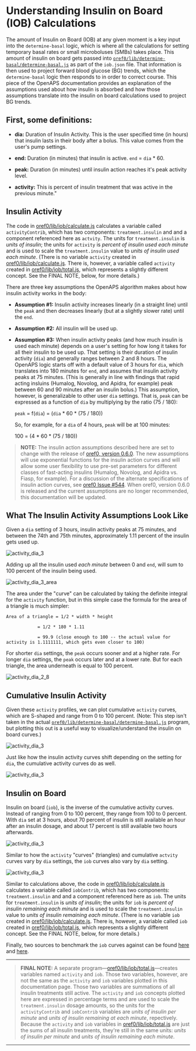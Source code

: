 # Understanding Insulin on Board (IOB) Calculations

The amount of Insulin on Board (IOB) at any given moment is a key input into the `determine-basal` logic, which is where all the calculations for setting temporary basal rates or small microboluses (SMBs) takes place. This amount of insulin on board gets passed into [`oref0/lib/determine-basal/determine-basal.js`](https://github.com/openaps/oref0/blob/master/lib/determine-basal/determine-basal.js) as part of the `iob.json` file. That information is then used to project forward blood glucose (BG) trends, which the `determine-basal` logic then responds to in order to correct course. This piece of the OpenAPS documentation provides an explanation of the assumptions used about how insulin is absorbed and how those assumptions translate into the insulin on board calculations used to project BG trends.

## First, some definitions:
* **dia:** Duration of Insulin Activity. This is the user specified time (in hours) that insulin lasts in their body after a bolus. This value comes from the user's pump settings. 


* **end:** Duration (in minutes) that insulin is active. `end` = `dia` * 60.


* **peak:** Duration (in minutes) until insulin action reaches it's peak activity level.


* **activity:** This is percent of insulin treatment that was active in the previous minute." 

     
## Insulin Activity

The code in [oref0/lib/iob/calculate.js](https://github.com/openaps/oref0/blob/master/lib/iob/calculate.js) calculates a variable called `activityContrib`, which has two components: `treatment.insulin` and and a component referenced here as `actvity`.  The units for `treatment.insulin` is *units of insulin*; the units for `activity` is *percent of insulin used each minute* and is used to scale the `treatment.insulin` value to *units of insulin used each minute*. (There is no variable `activity` created in [oref0/lib/iob/calculate.js](https://github.com/openaps/oref0/blob/master/lib/iob/calculate.js). There is, however, a variable called `activity` created in [oref0/lib/iob/total.js](https://github.com/openaps/oref0/blob/master/lib/iob/total.js), which represents a slightly different concept. See the FINAL NOTE, below, for more details.)

There are three key assumptions the OpenAPS algorithm makes about how insulin activity works in the body:

* **Assumption #1:** Insulin activity increases linearly (in a straight line) until the `peak` and then decreases linearly (but at a slightly slower rate) until the `end`. 

* **Assumption #2:** All insulin will be used up.

* **Assumption #3:** When insulin activity peaks (and how much insulin is used each minute) depends on a user's setting for how long it takes for all their insulin to be used up. That setting is their duration of insulin activity (`dia`) and generally ranges between 2 and 8 hours. The OpenAPS logic starts off with a default value of 3 hours for `dia`, which translates into 180 minutes for `end`, and assumes that insulin activity peaks at 75 minutes. (This is generally in line with findings that rapid acting insluins (Humalog, Novolog, and Apidra, for example) peak between 60 and 90 minutes after an insulin bolus.) This assumption, however, is generalizable to other user `dia` settings. That is, `peak` can be expressed as a function of `dia` by multiplying by the ratio (75 / 180):
    
    `peak` = f(`dia`) = (`dia` \* 60 \* (75 / 180))
    
    So, for example, for a `dia` of 4 hours, `peak` will be at 100 minutes:
    
    100 = (4 \* 60 \* (75 / 180))

> **NOTE:** The insulin action assumptions described here are set to change with the release of [oref0, version 0.6.0](https://github.com/openaps/oref0/tree/0.6.0-dev). The new assumptions will use exponential functions for the insulin action curves and will allow some user flexibility to use pre-set parameters for different classes of fast-acting insulins (Humalog, Novolog, and Apidra vs. Fiasp, for example). For a discussion of the alternate specifications of insulin action curves, see [oref0 Issue #544](https://github.com/openaps/oref0/issues/544). When oref0, version 0.6.0 is released and the current assumptions are no longer recommended, this documentation will be updated.
 

## What The Insulin Activity Assumptions Look Like
Given a `dia` setting of 3 hours, insulin activity peaks at 75 minutes, and between the 74th and 75th minutes, approximately 1.11 percent of the insulin gets used up.

![activity_dia_3](../Images/OpenAPS_activity_dia_3.png)


Adding up all the insulin used *each minute* between 0 and `end`, will sum to 100 percent of the insulin being used. 

![activity_dia_3_area](../Images/OpenAPS_activity_dia_3_area.png)

The area under the "curve" can be calculated by taking the definite integral for the `activity` function, but in this simple case the formula for the area of a triangle is much simpler:  

 	Area of a triangle = 1/2 * width * height 

 			    = 1/2 * 180 * 1.11 

 			    = 99.9 (close enough to 100 -- the actual value for activity is 1.1111111, which gets even closer to 100)


For shorter `dia` settings, the `peak` occurs sooner and at a higher rate. For longer `dia` settings, the `peak` occurs later and at a lower rate. But for each triangle, the area underneath is equal to 100 percent.

![activity_dia_2_8](../Images/OpenAPS_activity_by_dia_2_8.png)


## Cumulative Insulin Activity

Given these `activity` profiles, we can plot cumulative `activity` curves, which are S-shaped and range from 0 to 100 percent.  (Note: This step isn't taken in the actual  [`oref0/lib/determine-basal/determine-basal.js`](https://github.com/openaps/oref0/blob/master/lib/determine-basal/determine-basal.js) program, but  plotting this out is a useful way to visualize/understand the insulin on board curves.)

![activity_dia_3](../Images/OpenAPS_cum_activity_dia_3.png)

Just like how the insulin activity curves shift depending on the setting for `dia`, the cumulative activity curves do as well.

![activity_dia_3](../Images/OpenAPS_cum_activity_by_dia_2_8.png)

## Insulin on Board

Insulin on board (`iob`), is the inverse of the cumulative activity curves. Instead of ranging from 0 to 100 percent, they range from 100 to 0 percent. With `dia` set at 3 hours, about 70 percent of insulin is still available an hour after an insulin dosage, and about 17 percent is still available two hours afterwards.

![activity_dia_3](../Images/OpenAPS_iob_curve_dia_3.png)

Similar to how the `activity` "curves" (triangles) and cumulative `actvity` curves vary by `dia` settings, the `iob` curves also vary by `dia` setting.

![activity_dia_3](../Images/OpenAPS_iob_curves_by_dia_2_8.png)

Similar to calculations above, the code in [oref0/lib/iob/calculate.js](https://github.com/openaps/oref0/blob/master/lib/iob/calculate.js) calculates a variable called `iobContrib`, which has two components: `treatment.insulin` and and a component referenced here as `iob`.  The units for `treatment.insulin` is *units of insulin*; the units for `iob` is *percent of insulin remaining each minute* and is used to scale the `treatment.insulin` value to *units of insulin remaining each minute*. (There is no variable `iob` created in [oref0/lib/iob/calculate.js](https://github.com/openaps/oref0/blob/master/lib/iob/calculate.js). There is, however, a variable called `iob` created in [oref0/lib/iob/total.js](https://github.com/openaps/oref0/blob/master/lib/iob/total.js), which represents a slightly different concept. See the FINAL NOTE, below, for more details.)

Finally, two sources to benchmark the `iob` curves against can be found [here](http://journals.sagepub.com/doi/pdf/10.1177/193229680900300319) and [here](https://www.hindawi.com/journals/cmmm/2015/281589/).

---

> **FINAL NOTE:**  A separate program&mdash;[oref0/lib/iob/total.js](https://github.com/openaps/oref0/blob/master/lib/iob/total.js)&mdash;creates variables named `activity` and `iob`. Those two variables, however, are not the same as the `activity` and `iob` variables plotted in this documentation page. Those two variables are summations of all insulin treatments still active. The `activity` and `iob` concepts plotted here are expressed in percentage terms and are used to scale the `treatment.insulin` dosage amounts, so the units for the `activityContrib` and `iobContrib` variables are *units of insulin per minute* and *units of insulin remaining at each minute*, repectively. Because the `activity` and `iob` variables in [oref0/lib/iob/total.js](https://github.com/openaps/oref0/blob/master/lib/iob/total.js) are just the sums of all insulin treatments, they're still in the same units: *units of insulin per minute* and *units of insulin remaining each minute*.

---
